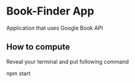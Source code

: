 # Book-Finder App

Application that uses Google Book API

## How to compute

Reveal your terminal and put following command

npm start




